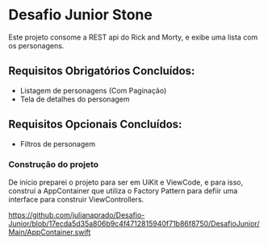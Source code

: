# Desafio Junior Stone

Este projeto consome a REST api do Rick and Morty, e exibe uma lista com os personagens. 

## Requisitos Obrigatórios Concluídos:
- Listagem de personagens (Com Paginação)
- Tela de detalhes do personagem

## Requisitos Opcionais Concluídos:
- Filtros de personagem

### Construção do projeto

De início preparei o projeto para ser em UiKit e ViewCode, e para isso, construí a AppContainer que utiliza o Factory Pattern para defiir uma interface para construir ViewControllers.

https://github.com/julianaprado/Desafio-Junior/blob/17ecda5d35a806b9c4f4712815940f71b86f8750/DesafioJunior/Main/AppContainer.swift
